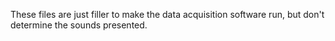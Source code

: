 These files are just filler to make the data acquisition software run, but don't determine the sounds presented. 
